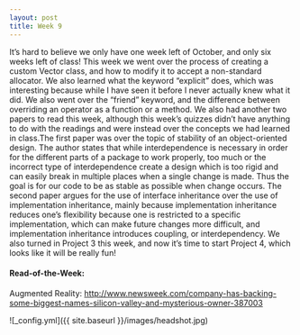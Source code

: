 ```yaml
---
layout: post
title: Week 9
---
```


It’s hard to believe we only have one week left of October, and only six weeks left of class! This week we went over the process of creating a custom Vector class, and how to modify it to accept a non-standard allocator. We also learned what the keyword “explicit” does, which was interesting because while I have seen it before I never actually knew what it did. We also went over the “friend” keyword, and the difference between overriding an operator as a function or a method. 
We also had another two papers to read this week, although this week’s quizzes didn’t have anything to do with the readings and were instead over the concepts we had learned in class.The first paper was over the topic of stability of an object-oriented design. The author states that while interdependence is necessary in order for the different parts of a package to work properly, too much or the incorrect type of interdependence create a design which is too rigid and can easily break in multiple places when a single change is made. Thus the goal is for our code to be as stable as possible when change occurs. The second paper argues for the use of interface inheritance over the use of implementation inheritance, mainly because implementation inheritance reduces one’s flexibility because one is restricted to a specific implementation, which can make future changes more difficult, and implementation inheritance introduces coupling, or interdependency. 
We also turned in Project 3 this week, and now it’s time to start Project 4, which looks like it will be really fun!

#### Read-of-the-Week: 
Augmented Reality:
http://www.newsweek.com/company-has-backing-some-biggest-names-silicon-valley-and-mysterious-owner-387003


![_config.yml]({{ site.baseurl }}/images/headshot.jpg)
